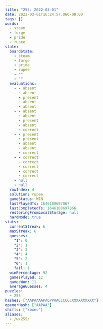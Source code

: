 ```yaml
---
title: "255: 2022-03-01"
date: 2022-03-01T16:24:57.066-08:00
tags: []
words:
  - steam
  - forge
  - pride
  - rupee
state:
  boardState:
    - steam
    - forge
    - pride
    - rupee
    - ""
    - ""
  evaluations:
    - - absent
      - absent
      - present
      - absent
      - absent
    - - absent
      - absent
      - present
      - absent
      - correct
    - - present
      - present
      - absent
      - absent
      - correct
    - - correct
      - correct
      - correct
      - correct
      - correct
    - null
    - null
  rowIndex: 4
  solution: rupee
  gameStatus: WIN
  lastPlayedTs: 1646180697067
  lastCompletedTs: 1646180697066
  restoringFromLocalStorage: null
  hardMode: true
stats:
  currentStreak: 6
  maxStreak: 6
  guesses:
    "1": 0
    "2": 1
    "3": 3
    "4": 4
    "5": 2
    "6": 1
    fail: 1
  winPercentage: 92
  gamesPlayed: 12
  gamesWon: 11
  averageGuesses: 4
puzzles:
  - 255
hashes: ["AAPAAAAPACPPAACCCCCCXXXXXXXXXX"]
openerHash: ["AAPAA"]
shifts: ["xbxno"]
aliases:
  - /w/255/
---
```

<!-- more -->

